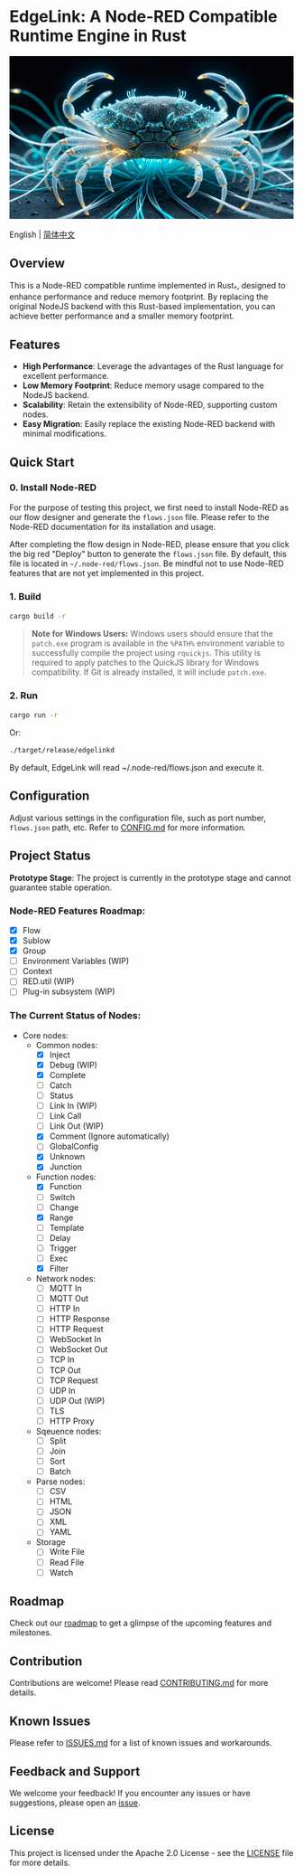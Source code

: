 # EdgeLink: A Node-RED Compatible Runtime Engine in Rust

![Node-RED Rust Backend](assets/banner.jpg)

English | [简体中文](README.zh-cn.md)

## Overview

This is a Node-RED compatible runtime implemented in Rust<sub>†</sub>, designed to enhance performance and reduce memory footprint. By replacing the original NodeJS backend with this Rust-based implementation, you can achieve better performance and a smaller memory footprint.

## Features

- **High Performance**: Leverage the advantages of the Rust language for excellent performance.
- **Low Memory Footprint**: Reduce memory usage compared to the NodeJS backend.
- **Scalability**: Retain the extensibility of Node-RED, supporting custom nodes.
- **Easy Migration**: Easily replace the existing Node-RED backend with minimal modifications.

## Quick Start

### 0. Install Node-RED

For the purpose of testing this project, we first need to install Node-RED as our flow designer and generate the `flows.json` file. Please refer to the Node-RED documentation for its installation and usage.

After completing the flow design in Node-RED, please ensure that you click the big red "Deploy" button to generate the `flows.json` file. By default, this file is located in `~/.node-red/flows.json`. Be mindful not to use Node-RED features that are not yet implemented in this project.

### 1. Build

```bash
cargo build -r
```

> **Note for Windows Users:** Windows users should ensure that the `patch.exe` program is available in the `%PATH%` environment variable to successfully compile the project using `rquickjs`. This utility is required to apply patches to the QuickJS library for Windows compatibility. If Git is already installed, it will include `patch.exe`.

### 2. Run

```bash
cargo run -r
```

Or:

```bash
./target/release/edgelinkd
```

By default, EdgeLink will read ~/.node-red/flows.json and execute it.


## Configuration

Adjust various settings in the configuration file, such as port number, `flows.json` path, etc. Refer to [CONFIG.md](docs/CONFIG.md) for more information.

## Project Status

**Prototype Stage**: The project is currently in the prototype stage and cannot guarantee stable operation.

### Node-RED Features Roadmap:

- [x] Flow
- [x] Sublow
- [x] Group
- [ ] Environment Variables (WIP)
- [ ] Context
- [ ] RED.util (WIP)
- [ ] Plug-in subsystem (WIP)

### The Current Status of Nodes:

- Core nodes:
    - Common nodes:
        - [x] Inject
        - [x] Debug (WIP)
        - [x] Complete
        - [ ] Catch
        - [ ] Status
        - [ ] Link In (WIP)
        - [ ] Link Call
        - [ ] Link Out (WIP)
        - [x] Comment (Ignore automatically)
        - [ ] GlobalConfig
        - [x] Unknown
        - [x] Junction
    - Function nodes:
        - [x] Function
        - [ ] Switch
        - [ ] Change
        - [x] Range
        - [ ] Template
        - [ ] Delay
        - [ ] Trigger
        - [ ] Exec
        - [x] Filter
    - Network nodes:
        - [ ] MQTT In
        - [ ] MQTT Out
        - [ ] HTTP In
        - [ ] HTTP Response
        - [ ] HTTP Request
        - [ ] WebSocket In
        - [ ] WebSocket Out
        - [ ] TCP In
        - [ ] TCP Out
        - [ ] TCP Request
        - [ ] UDP In
        - [ ] UDP Out (WIP)
        - [ ] TLS
        - [ ] HTTP Proxy
    - Sqeuence nodes:
        - [ ] Split
        - [ ] Join
        - [ ] Sort
        - [ ] Batch
    - Parse nodes:
        - [ ] CSV
        - [ ] HTML
        - [ ] JSON
        - [ ] XML
        - [ ] YAML
    - Storage
        - [ ] Write File
        - [ ] Read File
        - [ ] Watch

## Roadmap

Check out our [roadmap](ROADMAP.md) to get a glimpse of the upcoming features and milestones.

## Contribution

Contributions are welcome! Please read [CONTRIBUTING.md](.github/CONTRIBUTING.md) for more details.


## Known Issues

Please refer to [ISSUES.md](docs/ISSUES.md) for a list of known issues and workarounds.

## Feedback and Support

We welcome your feedback! If you encounter any issues or have suggestions, please open an [issue](https://github.com/edge-link/edgelink.rs/issues).

## License

This project is licensed under the Apache 2.0 License - see the [LICENSE](LICENSE) file for more details.